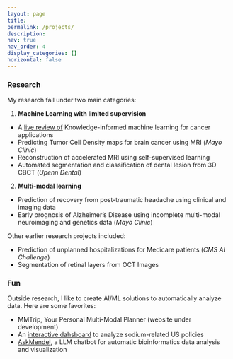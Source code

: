 ```yaml
---
layout: page
title: 
permalink: /projects/
description: 
nav: true
nav_order: 4
display_categories: []
horizontal: false
---
```


### Research 

My research fall under two main categories:

1. **Machine Learning with limited supervision**
- A [live review of](https://lingchm.github.io/kinformed-machine-learning-cancer/) Knowledge-informed machine learning for cancer applications 
- Predicting Tumor Cell Density maps for brain cancer using MRI (*Mayo Clinic*)
- Reconstruction of accelerated MRI using self-supervised learning 
- Automated segmentation and classification of dental lesion from 3D CBCT (*Upenn Dental*)
  
2. **Multi-modal learning**
- Prediction of recovery from post-traumatic headache using clinical and imaging data 
- Early prognosis of Alzheimer’s Disease using incomplete multi-modal neuroimaging and genetics data (*Mayo Clinic*)

Other earlier research projects included:  
- Prediction of unplanned hospitalizations for Medicare patients (*CMS AI Challenge*)
- Segmentation of retinal layers from OCT Images 


### Fun 

Outside research, I like to create AI/ML solutions to automatically analyze data. Here are some favorites:

- MMTrip, Your Personal Multi-Modal Planner (website under development)
- An [interactive dahsboard](https://us-sodium-policies.shinyapps.io/Rshiny/) to analyze sodium-related US policies 
- [AskMendel](https://askmendel.ai/), a LLM chatbot for automatic bioinformatics data analysis and visualization 




<!-- pages/projects.md -->
<!--
<div class="projects">
{%- if site.enable_project_categories and page.display_categories %}
  {%- for category in page.display_categories %}
  <h2 class="category">{{ category }}</h2>
  {%- assign categorized_projects = site.projects | where: "category", category -%}
  {%- assign sorted_projects = categorized_projects | sort: "importance" %}
  
  {% if page.horizontal -%}
  <div class="container">
    <div class="row row-cols-2">
    {%- for project in sorted_projects -%}
      {% include projects_horizontal.html %}
    {%- endfor %}
    </div>
  </div>
  {%- else -%}
  <div class="grid">
    {%- for project in sorted_projects -%}
      {% include projects.html %}
    {%- endfor %}
  </div>
  {%- endif -%}
  {% endfor %}

{%- else -%}
  {%- assign sorted_projects = site.projects | sort: "importance" -%}
  
  {% if page.horizontal -%}
  <div class="container">
    <div class="row row-cols-2">
    {%- for project in sorted_projects -%}
      {% include projects_horizontal.html %}
    {%- endfor %}
    </div>
  </div>
  {%- else -%}
  <div class="grid">
    {%- for project in sorted_projects -%}
      {% include projects.html %}
    {%- endfor %}
  </div>
  {%- endif -%}
{%- endif -%}
</div>

-->